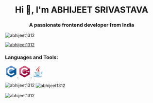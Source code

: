 <h1 align="center">Hi 👋, I'm ABHIJEET SRIVASTAVA</h1>
<h3 align="center">A passionate frontend developer from India</h3>

<p align="left"> <img src="https://komarev.com/ghpvc/?username=abhijeet1312&label=Profile%20views&color=0e75b6&style=flat" alt="abhijeet1312" /> </p>

<p align="left"> <a href="https://github.com/ryo-ma/github-profile-trophy"><img src="https://github-profile-trophy.vercel.app/?username=abhijeet1312" alt="abhijeet1312" /></a> </p>


<h3 align="left">Languages and Tools:</h3>
<p align="left"> <a href="https://www.cprogramming.com/" target="_blank"> <img src="https://raw.githubusercontent.com/devicons/devicon/master/icons/c/c-original.svg" alt="c" width="40" height="40"/> </a> <a href="https://www.w3schools.com/cpp/" target="_blank"> <img src="https://raw.githubusercontent.com/devicons/devicon/master/icons/cplusplus/cplusplus-original.svg" alt="cplusplus" width="40" height="40"/> </a> <a href="https://www.java.com" target="_blank"> <img src="https://raw.githubusercontent.com/devicons/devicon/master/icons/java/java-original.svg" alt="java" width="40" height="40"/> </a> </p>

<p><img align="left" src="https://github-readme-stats.vercel.app/api/top-langs?username=abhijeet1312&show_icons=true&locale=en&layout=compact" alt="abhijeet1312" /></p>

<p>&nbsp;<img align="center" src="https://github-readme-stats.vercel.app/api?username=abhijeet1312&show_icons=true&locale=en" alt="abhijeet1312" /></p>

<p><img align="center" src="https://github-readme-streak-stats.herokuapp.com/?user=abhijeet1312&" alt="abhijeet1312" /></p>
